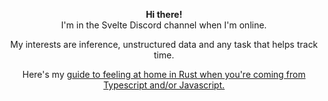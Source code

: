 <p align="center">
  <b>Hi there!</b><br>
  I'm in the Svelte Discord channel when I'm online.
</p>

<p align="center">
  My interests are inference, unstructured data and any task that helps track time.
</p>
<p align="center">Here's my <a href="https://github.com/seantiz/rust-webdev/blob/main/README.md">guide to feeling at home in Rust when you're coming from Typescript and/or Javascript.</a></p>
